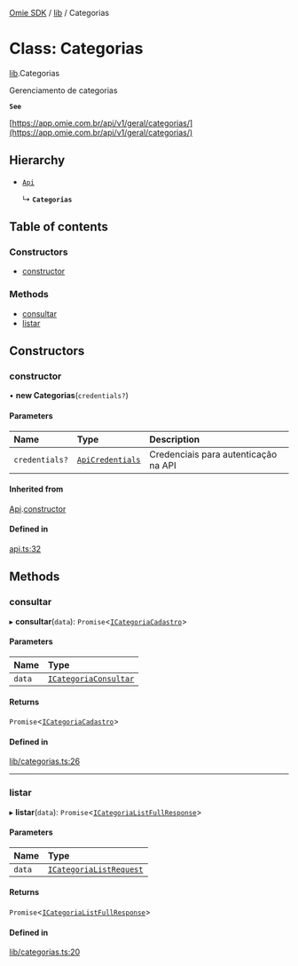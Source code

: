 [Omie SDK](../README.md) / [lib](../modules/lib.md) / Categorias

# Class: Categorias

[lib](../modules/lib.md).Categorias

Gerenciamento de categorias

**`See`**

[https://app.omie.com.br/api/v1/geral/categorias/](https://app.omie.com.br/api/v1/geral/categorias/)

## Hierarchy

- [`Api`](index.Api.md)

  ↳ **`Categorias`**

## Table of contents

### Constructors

- [constructor](lib.Categorias.md#constructor)

### Methods

- [consultar](lib.Categorias.md#consultar)
- [listar](lib.Categorias.md#listar)

## Constructors

### constructor

• **new Categorias**(`credentials?`)

#### Parameters

| Name | Type | Description |
| :------ | :------ | :------ |
| `credentials?` | [`ApiCredentials`](../modules/index.md#apicredentials) | Credenciais para autenticação na API |

#### Inherited from

[Api](index.Api.md).[constructor](index.Api.md#constructor)

#### Defined in

[api.ts:32](https://github.com/lucas-bogos/omie-sdk/blob/96c014c/src/api.ts#L32)

## Methods

### consultar

▸ **consultar**(`data`): `Promise`<[`ICategoriaCadastro`](../interfaces/types.ICategoriaCadastro.md)\>

#### Parameters

| Name | Type |
| :------ | :------ |
| `data` | [`ICategoriaConsultar`](../interfaces/types.ICategoriaConsultar.md) |

#### Returns

`Promise`<[`ICategoriaCadastro`](../interfaces/types.ICategoriaCadastro.md)\>

#### Defined in

[lib/categorias.ts:26](https://github.com/lucas-bogos/omie-sdk/blob/96c014c/src/lib/categorias.ts#L26)

___

### listar

▸ **listar**(`data`): `Promise`<[`ICategoriaListFullResponse`](../interfaces/types.ICategoriaListFullResponse.md)\>

#### Parameters

| Name | Type |
| :------ | :------ |
| `data` | [`ICategoriaListRequest`](../interfaces/types.ICategoriaListRequest.md) |

#### Returns

`Promise`<[`ICategoriaListFullResponse`](../interfaces/types.ICategoriaListFullResponse.md)\>

#### Defined in

[lib/categorias.ts:20](https://github.com/lucas-bogos/omie-sdk/blob/96c014c/src/lib/categorias.ts#L20)
